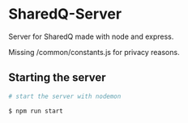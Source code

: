 # SharedQ-Server

Server for SharedQ made with node and express.

Missing /common/constants.js for privacy reasons.

## Starting the server

```bash
# start the server with nodemon

$ npm run start
```
